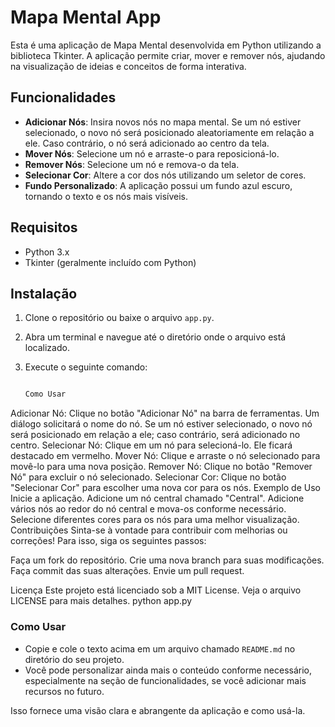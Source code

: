 # Mapa Mental App

Esta é uma aplicação de Mapa Mental desenvolvida em Python utilizando a biblioteca Tkinter. A aplicação permite criar, mover e remover nós, ajudando na visualização de ideias e conceitos de forma interativa.

## Funcionalidades

- **Adicionar Nós**: Insira novos nós no mapa mental. Se um nó estiver selecionado, o novo nó será posicionado aleatoriamente em relação a ele. Caso contrário, o nó será adicionado ao centro da tela.
- **Mover Nós**: Selecione um nó e arraste-o para reposicioná-lo.
- **Remover Nós**: Selecione um nó e remova-o da tela.
- **Selecionar Cor**: Altere a cor dos nós utilizando um seletor de cores.
- **Fundo Personalizado**: A aplicação possui um fundo azul escuro, tornando o texto e os nós mais visíveis.

## Requisitos

- Python 3.x
- Tkinter (geralmente incluído com Python)

## Instalação

1. Clone o repositório ou baixe o arquivo `app.py`.
2. Abra um terminal e navegue até o diretório onde o arquivo está localizado.
3. Execute o seguinte comando:

   ```bash

   Como Usar
Adicionar Nó: Clique no botão "Adicionar Nó" na barra de ferramentas. Um diálogo solicitará o nome do nó. Se um nó estiver selecionado, o novo nó será posicionado em relação a ele; caso contrário, será adicionado no centro.
Selecionar Nó: Clique em um nó para selecioná-lo. Ele ficará destacado em vermelho.
Mover Nó: Clique e arraste o nó selecionado para movê-lo para uma nova posição.
Remover Nó: Clique no botão "Remover Nó" para excluir o nó selecionado.
Selecionar Cor: Clique no botão "Selecionar Cor" para escolher uma nova cor para os nós.
Exemplo de Uso
Inicie a aplicação.
Adicione um nó central chamado "Central".
Adicione vários nós ao redor do nó central e mova-os conforme necessário.
Selecione diferentes cores para os nós para uma melhor visualização.
Contribuições
Sinta-se à vontade para contribuir com melhorias ou correções! Para isso, siga os seguintes passos:

Faça um fork do repositório.
Crie uma nova branch para suas modificações.
Faça commit das suas alterações.
Envie um pull request.

Licença
Este projeto está licenciado sob a MIT License. Veja o arquivo LICENSE para mais detalhes.
   python app.py

### Como Usar

- Copie e cole o texto acima em um arquivo chamado `README.md` no diretório do seu projeto.
- Você pode personalizar ainda mais o conteúdo conforme necessário, especialmente na seção de funcionalidades, se você adicionar mais recursos no futuro. 

Isso fornece uma visão clara e abrangente da aplicação e como usá-la.
